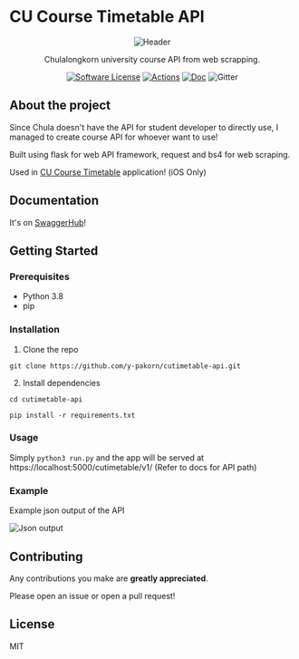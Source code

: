 # CU Course Timetable API
<p align="center">
  <p align="center"><img alt="Header" src="https://i.imgur.com/9FQnpGh.png"></p>
  <p align="center">Chulalongkorn university course API from web scrapping.</p>
  <p align="center">
    <a href="/LICENSE.md"><img alt="Software License" src="https://img.shields.io/badge/license-MIT-brightgreen.svg?style=flat-square"></a>
    <a href="https://github.com/y-pakorn/cutimetable-api/issues"><img alt="Actions" src="https://img.shields.io/github/issues/y-pakorn/cutimetable-api"></a>
    <a href="https://github.com/y-pakorn/cutimetable-api/pulls"><img alt="Doc" src="https://img.shields.io/github/issues-pr/y-pakorn/cutimetable-api"></a>
    <img alt="Gitter" src="https://img.shields.io/github/stars/y-pakorn/cutimetable-api?style=social">
  </p>
</p>

## About the project

Since Chula doesn't have the API for student developer to directly use, I managed to create course API for whoever want to use!

Built using flask for web API framework, request and bs4 for web scraping.

Used in [CU Course Timetable](https://apps.apple.com/ag/app/chula-class-timetable/id1527905632) application! (iOS Only)

## Documentation

It's on [SwaggerHub](https://app.swaggerhub.com/apis-docs/y-pakorn/cutimetable-api/1.0.0)!

## Getting Started

### Prerequisites
- Python 3.8
- pip

### Installation

1. Clone the repo
```
git clone https://github.com/y-pakorn/cutimetable-api.git
```
2. Install dependencies
```
cd cutimetable-api
```
```
pip install -r requirements.txt
```

### Usage

Simply ```python3 run.py``` and the app will be served at https://localhost:5000/cutimetable/v1/ (Refer to docs for API path)

### Example

Example json output of the API

![Json output](https://i.imgur.com/QkDFeFQ.png)

## Contributing

Any contributions you make are **greatly appreciated**.

Please open an issue or open a pull request!

## License

MIT


